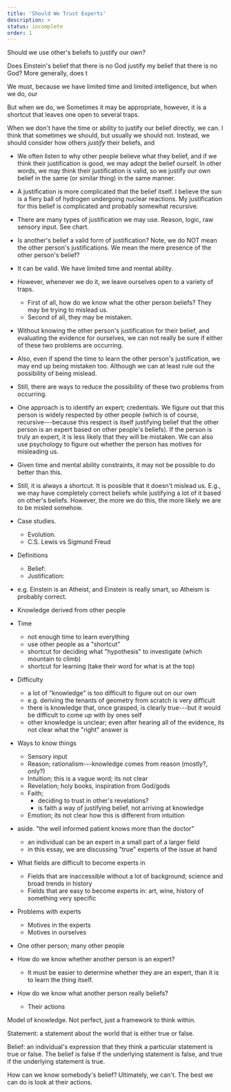 ```yaml
---
title: 'Should We Trust Experts'
description: >
status: incomplete
order: 1
---
```


Should we use other's beliefs to justify our own?

Does Einstein's belief that there is no God justify my belief that there is no God?  More generally, does t

We must, because we have limited time and limited intelligence, but when we do, our

But when we do, we 
Sometimes it may be appropriate, however, it is a shortcut that leaves one open to several traps.

When we don't have the time or ability to justify our belief directly, we can.
I think that sometimes we should, but usually we should not.  Instead, we should consider how others *justify* their beliefs, and 

- We often listen to why other people believe what they belief, and if we think their justification is good, we may adopt the belief ourself.  In other words, we may think their justification is valid, so we justify our own belief in the same (or similar thing) in the same manner.
- A justification is more complicated that the belief itself.  I believe the sun is a fiery ball of hydrogen undergoing nuclear reactions.  My justification for this belief is complicated and probably somewhat recursive.
- There are many types of justification we may use.  Reason, logic, raw sensory input.  See chart.
- Is another's belief a valid form of justification?  Note, we do NOT mean the other person's justifications.  We mean the mere presence of the other person's belief?
- It can be valid.  We have limited time and mental ability.
- However, whenever we do it, we leave ourselves open to a variety of traps.
  - First of all, how do we know what the other person beliefs?  They may be trying to mislead us.
  - Second of all, they may be mistaken.
- Without knowing the other person's justification for their belief, and evaluating the evidence for ourselves, we can not really be sure if either of these two problems are occurring.
- Also, even if spend the time to learn the other person's justification, we may end up being mistaken too.  Although we can at least rule out the possibility of being mislead.
- Still, there are ways to reduce the possibility of these two problems from occurring.
- One approach is to identify an expert; credentials.  We figure out that this person is widely respected by other people (which is of course, recursive---because this respect is itself justifying belief that the other person is an expert based on other people's beliefs).  If the person is truly an expert, it is less likely that they will be mistaken.  We can also use psychology to figure out whether the person has motives for misleading us.
- Given time and mental ability constraints, it may not be possible to do better than this.
- Still, it is always a shortcut.  It is possible that it doesn't mislead us.  E.g., we may have completely correct beliefs while justifying a lot of it based on other's beliefs.  However, the more we do this, the more likely we are to be misled somehow.
- Case studies.
  - Evolution.
  - C.S. Lewis vs Sigmund Freud

- Definitions
  - Belief: 
  - Justification:
- e.g. Einstein is an Atheist, and Einstein is really smart, so Atheism is probably correct.
- Knowledge derived from other people
- Time
  - not enough time to learn everything
  - use other people as a "shortcut"
  - shortcut for deciding what "hypothesis" to investigate (which mountain to climb)
  - shortcut for learning (take their word for what is at the top)
- Difficulty
  - a lot of "knowledge" is too difficult to figure out on our own
  - e.g. deriving the tenants of geometry from scratch is very difficult
  - there is knowledge that, once grasped, is clearly true---but it would be difficult to come up with by ones self
  - other knowledge is unclear; even after hearing all of the evidence, its not clear what the "right" answer is
- Ways to know things
  - Sensory input
  - Reason; rationalism---knowledge comes from reason (mostly?, only?)
  - Intuition; this is a vague word; its not clear
  - Revelation; holy books, inspiration from God/gods
  - Faith;
    - deciding to trust in other's revelations?
    - is faith a way of justifying belief, not arriving at knowledge
  - Emotion; its not clear how this is different from intuition
- aside. "the well informed patient knows more than the doctor"
  - an individual can be an expert in a small part of a larger field
  - in this essay, we are discussing "true" experts of the issue at hand
- What fields are difficult to become experts in
  - Fields that are inaccessible without a lot of background; science and broad trends in history
  - Fields that are easy to become experts in: art, wine, history of something very specific
- Problems with experts
  - Motives in the experts
  - Motives in ourselves
- One other person; many other people
- How do we know whether another person is an expert?
  - It must be easier to determine whether they are an expert, than it is to learn the thing itself.
- How do we know what another person really beliefs?
  - Their actions


Model of knowledge.  Not perfect, just a framework to think within.

Statement: a statement about the world that is either true or false.

Belief: an individual's expression that they think a particular statement is true or false.  The belief is false if the underlying statement is false, and true if the underlying statement is true.

How can we know somebody's belief?  Ultimately, we can't.  The best we can do is look at their actions.
